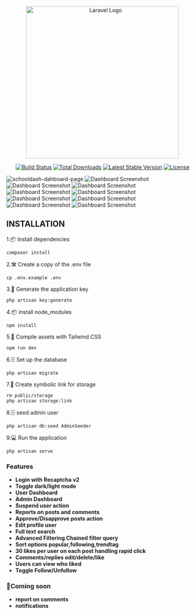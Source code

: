 <p align="center"><a href="https://laravel.com" target="_blank"><img src="https://raw.githubusercontent.com/laravel/art/master/logo-lockup/5%20SVG/2%20CMYK/1%20Full%20Color/laravel-logolockup-cmyk-red.svg" width="400" alt="Laravel Logo"></a></p>

<p align="center">
<a href="https://github.com/laravel/framework/actions"><img src="https://github.com/laravel/framework/workflows/tests/badge.svg" alt="Build Status"></a>
<a href="https://packagist.org/packages/laravel/framework"><img src="https://img.shields.io/packagist/dt/laravel/framework" alt="Total Downloads"></a>
<a href="https://packagist.org/packages/laravel/framework"><img src="https://img.shields.io/packagist/v/laravel/framework" alt="Latest Stable Version"></a>
<a href="https://packagist.org/packages/laravel/framework"><img src="https://img.shields.io/packagist/l/laravel/framework" alt="License"></a>
</p>


![schooldash-dahboard-page](https://i.postimg.cc/4d3Ydcnt/Screenshot-2025-05-23-201933.png)
![Dashboard Screenshot](https://i.postimg.cc/6qXpDbF9/Screenshot-2025-05-23-191142.png)
![Dashboard Screenshot](https://i.postimg.cc/SRhwFNyZ/127-0-0-1-8000-admin-users-1.png)
![Dashboard Screenshot](https://i.postimg.cc/Kjx6G0CS/127-0-0-1-8000-show-2-3.png)
![Dashboard Screenshot](https://i.postimg.cc/13SZW9SL/Screenshot-2025-05-29-202150.png)
![Dashboard Screenshot](https://i.postimg.cc/Hs99fVxj/127-0-0-1-8000-admin-tags-sort-oldest-2.png)
![Dashboard Screenshot](https://i.postimg.cc/RFXRtGNz/127-0-0-1-8000-12.png)
![Dashboard Screenshot](https://i.postimg.cc/m2sndQVs/Screenshot-2025-05-26-223512.png)
![Dashboard Screenshot](https://i.postimg.cc/QxnywNNr/127-0-0-1-8000-posts-10-2.png)
![Dashboard Screenshot](https://i.postimg.cc/QdHRd9Yt/Screenshot-2025-05-31-160114.png)

## INSTALLATION
1.📦 Install dependencies
```
composer install
```
2.🛠️ Create a copy of the .env file
```
cp .env.example .env
```
3.🔑 Generate the application key
```
php artisan key:generate
```
4.📦 install node_modules
```
npm install
```
5.🚀 Compile assets with Tailwind CSS
```
npm run dev
```
6.🗄️ Set up the database
```
php artisan migrate
```
7.🔗 Create symbolic link for storage
```
rm public/storage
php artisan storage:link
```
8.🗄️ seed admin user 
```
php artisan db:seed AdminSeeder
```
9.💻 Run the application
```
php artisan serve
```


### Features
- **Login with Recaptcha v2** 
- **Toggle dark/light mode** 
- **User Dashboard**
- **Admin Dashboard**
- **Suspend user action**
- **Reports on posts and comments**
- **Approve/Disapprove posts action**
- **Edit profile user**
- **Full text search**  
- **Advanced Filtering Chained filter query**
- **Sort options popular,following,trendtag**
- **30 likes per user on each post handling rapid click**
- **Comments/replies edit/delete/like**
- **Users can view who liked**
- **Toggle Follow/Unfollow**

### 🚀Coming soon
- **report on comments** 
- **notifications** 


